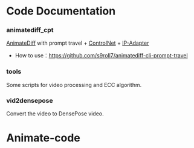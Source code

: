 # Code Documentation
### animatediff_cpt
[AnimateDiff](https://github.com/guoyww/AnimateDiff) with prompt travel + [ControlNet](https://github.com/lllyasviel/ControlNet) + [IP-Adapter](https://github.com/tencent-ailab/IP-Adapter)
- How to use：https://github.com/s9roll7/animatediff-cli-prompt-travel

### tools
Some scripts for video processing and ECC algorithm.

### vid2densepose
Convert the video to DensePose video.



# Animate-code
